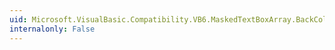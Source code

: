 ```yaml
---
uid: Microsoft.VisualBasic.Compatibility.VB6.MaskedTextBoxArray.BackColorChanged
internalonly: False
---
```

